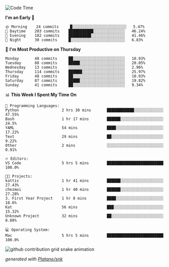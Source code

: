 <!--START_SECTION:waka-->
![Code Time](http://img.shields.io/badge/Code%20Time-206%20hrs%2056%20mins-blue)

**I'm an Early 🐤** 

```text
🌞 Morning    24 commits     █░░░░░░░░░░░░░░░░░░░░░░░░   5.47% 
🌆 Daytime    203 commits    ███████████░░░░░░░░░░░░░░   46.24% 
🌃 Evening    182 commits    ██████████░░░░░░░░░░░░░░░   41.46% 
🌙 Night      30 commits     █░░░░░░░░░░░░░░░░░░░░░░░░   6.83%

```
📅 **I'm Most Productive on Thursday** 

```text
Monday       48 commits     ██░░░░░░░░░░░░░░░░░░░░░░░   10.93% 
Tuesday      88 commits     █████░░░░░░░░░░░░░░░░░░░░   20.05% 
Wednesday    13 commits     ░░░░░░░░░░░░░░░░░░░░░░░░░   2.96% 
Thursday     114 commits    ██████░░░░░░░░░░░░░░░░░░░   25.97% 
Friday       48 commits     ██░░░░░░░░░░░░░░░░░░░░░░░   10.93% 
Saturday     87 commits     █████░░░░░░░░░░░░░░░░░░░░   19.82% 
Sunday       41 commits     ██░░░░░░░░░░░░░░░░░░░░░░░   9.34%

```


📊 **This Week I Spent My Time On** 

```text
💬 Programming Languages: 
Python                   2 hrs 30 mins       ████████████░░░░░░░░░░░░░   47.55% 
Bash                     1 hr 17 mins        ██████░░░░░░░░░░░░░░░░░░░   24.5% 
YAML                     54 mins             ████░░░░░░░░░░░░░░░░░░░░░   17.22% 
Text                     29 mins             ██░░░░░░░░░░░░░░░░░░░░░░░   9.22% 
Other                    2 mins              ░░░░░░░░░░░░░░░░░░░░░░░░░   0.91%

🔥 Editors: 
VS Code                  5 hrs 5 mins        █████████████████████████   100.0%

🐱‍💻 Projects: 
kattis                   1 hr 41 mins        ██████░░░░░░░░░░░░░░░░░░░   27.43% 
chezmoi                  1 hr 40 mins        ██████░░░░░░░░░░░░░░░░░░░   27.28% 
3. First Year Project    1 hr 8 mins         ████░░░░░░░░░░░░░░░░░░░░░   18.6% 
Kat                      56 mins             ███░░░░░░░░░░░░░░░░░░░░░░   15.32% 
Unknown Project          32 mins             ██░░░░░░░░░░░░░░░░░░░░░░░   8.88%

💻 Operating System: 
Mac                      5 hrs 5 mins        █████████████████████████   100.0%

```


<!--END_SECTION:waka-->


<!--Snake Game-->
![github contribution grid snake animation](https://raw.githubusercontent.com/viggo-gascou/viggo-gascou/output/github-contribution-grid-snake.svg)

_generated with [Platane/snk](https://github.com/Platane/snk)_
<!--Snake Game-->

